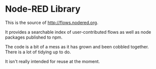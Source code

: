 # Node-RED Library


This is the source of <http://flows.nodered.org>.

It provides a searchable index of user-contributed flows as well as node packages
published to npm.

The code is a bit of a mess as it has grown and been cobbled together. There is
a lot of tidying up to do.

It isn't really intended for reuse at the moment.
